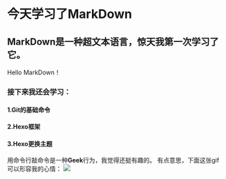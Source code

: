 # **今天学习了MarkDown**
## MarkDown是一种超文本语言，惊天我第一次学习了它。
Hello MarkDown！
 ### 接下来我还会学习：
#### 1.Git的基础命令
#### 2.Hexo框架
#### 3.Hexo更换主题
 用命令行敲命令是一种**Geek**行为，我觉得还挺有趣的。 
有点意思，下面这张gif可以形容我的心情：
![](https://qgt-style.oss-cn-hangzhou.aliyuncs.com/newcoursep4/g1/g1-2-2/tenor.gif)
